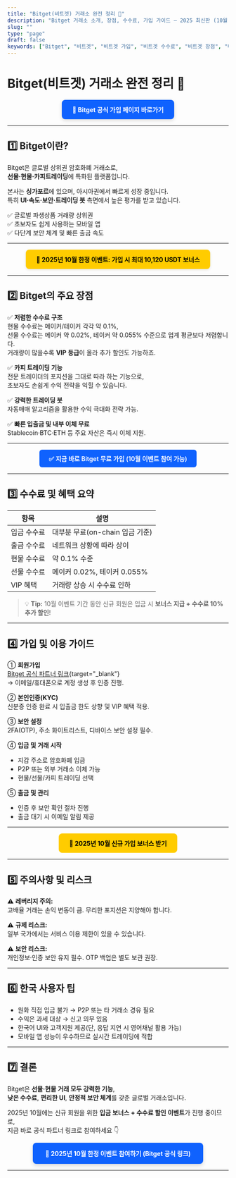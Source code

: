 ```yaml
---
title: "Bitget(비트겟) 거래소 완전 정리 🚀"
description: "Bitget 거래소 소개, 장점, 수수료, 가입 가이드 — 2025 최신판 (10월 이벤트 포함)"
slug: ""
type: "page"
draft: false
keywords: ["Bitget", "비트겟", "비트겟 가입", "비트겟 수수료", "비트겟 장점", "비트겟 거래소", "Bitget 이벤트", "Bitget 10월 프로모션"]
---
```


# Bitget(비트겟) 거래소 완전 정리 🚀

<p align="center">
  <a href="https://partner.bitget.com/bg/UD0PT2?utm_source=joinhelpers&utm_medium=site&utm_campaign=bitget-join"
     target="_blank"
     rel="noopener noreferrer"
     style="
        display:inline-block;
        background-color:#0f62fe;
        color:white;
        font-weight:700;
        padding:12px 24px;
        border-radius:8px;
        text-decoration:none;
        box-shadow:0 3px 8px rgba(0,0,0,0.15);
     ">
    🚀 Bitget 공식 가입 페이지 바로가기
  </a>
</p>

---

## 1️⃣ Bitget이란?

Bitget은 글로벌 상위권 암호화폐 거래소로,  
**선물·현물·카피트레이딩**에 특화된 플랫폼입니다.  

본사는 **싱가포르**에 있으며, 아시아권에서 빠르게 성장 중입니다.  
특히 **UI·속도·보안·트레이딩 봇** 측면에서 높은 평가를 받고 있습니다.

✅ 글로벌 파생상품 거래량 상위권  
✅ 초보자도 쉽게 사용하는 모바일 앱  
✅ 다단계 보안 체계 및 빠른 출금 속도  

---

<p align="center">
  <a href="https://partner.bitget.com/bg/UD0PT2?utm_source=joinhelpers&utm_medium=site&utm_campaign=bitget-event-oct"
     target="_blank"
     rel="noopener noreferrer"
     style="
        display:inline-block;
        background-color:#ffcc00;
        color:#000;
        font-weight:700;
        padding:12px 24px;
        border-radius:8px;
        text-decoration:none;
        box-shadow:0 2px 6px rgba(0,0,0,0.1);
     ">
    🎁 2025년 10월 한정 이벤트: 가입 시 최대 10,120 USDT 보너스
  </a>
</p>

---

## 2️⃣ Bitget의 주요 장점

✅ **저렴한 수수료 구조**  
현물 수수료는 메이커/테이커 각각 약 0.1%,  
선물 수수료는 메이커 약 0.02%, 테이커 약 0.055% 수준으로 업계 평균보다 저렴합니다.  
거래량이 많을수록 **VIP 등급**이 올라 추가 할인도 가능하죠.

✅ **카피 트레이딩 기능**  
전문 트레이더의 포지션을 그대로 따라 하는 기능으로,  
초보자도 손쉽게 수익 전략을 익힐 수 있습니다.

✅ **강력한 트레이딩 봇**  
자동매매 알고리즘을 활용한 수익 극대화 전략 가능.

✅ **빠른 입출금 및 내부 이체 무료**  
Stablecoin·BTC·ETH 등 주요 자산은 즉시 이체 지원.

---

<p align="center">
  <a href="https://partner.bitget.com/bg/UD0PT2?utm_source=joinhelpers&utm_medium=site&utm_campaign=bitget-cta-2"
     target="_blank"
     rel="noopener noreferrer"
     style="
        display:inline-block;
        background-color:#0f62fe;
        color:white;
        font-weight:600;
        padding:10px 22px;
        border-radius:6px;
        text-decoration:none;
     ">
    ✅ 지금 바로 Bitget 무료 가입 (10월 이벤트 참여 가능)
  </a>
</p>

---

## 3️⃣ 수수료 및 혜택 요약

| 항목 | 설명 |
|------|------|
| 입금 수수료 | 대부분 무료(on-chain 입금 기준) |
| 출금 수수료 | 네트워크 상황에 따라 상이 |
| 현물 수수료 | 약 0.1% 수준 |
| 선물 수수료 | 메이커 0.02%, 테이커 0.055% |
| VIP 혜택 | 거래량 상승 시 수수료 인하 |

> 💡 **Tip:** 10월 이벤트 기간 동안 신규 회원은 입금 시 **보너스 지급 + 수수료 10% 추가 할인**!

---

## 4️⃣ 가입 및 이용 가이드

① **회원가입**  
[Bitget 공식 파트너 링크](https://partner.bitget.com/bg/UD0PT2){target="_blank"}  
→ 이메일/휴대폰으로 계정 생성 후 인증 진행.

② **본인인증(KYC)**  
신분증 인증 완료 시 입출금 한도 상향 및 VIP 혜택 적용.

③ **보안 설정**  
2FA(OTP), 주소 화이트리스트, 디바이스 보안 설정 필수.

④ **입금 및 거래 시작**  
- 지갑 주소로 암호화폐 입금  
- P2P 또는 외부 거래소 이체 가능  
- 현물/선물/카피 트레이딩 선택

⑤ **출금 및 관리**  
- 인증 후 보안 확인 절차 진행  
- 출금 대기 시 이메일 알림 제공

---

<p align="center">
  <a href="https://partner.bitget.com/bg/UD0PT2?utm_source=joinhelpers&utm_medium=site&utm_campaign=bitget-oct-guide"
     target="_blank"
     rel="noopener noreferrer"
     style="
        display:inline-block;
        background-color:#ffcc00;
        color:#000;
        font-weight:700;
        padding:12px 24px;
        border-radius:8px;
        text-decoration:none;
     ">
    🎉 2025년 10월 신규 가입 보너스 받기
  </a>
</p>

---

## 5️⃣ 주의사항 및 리스크

⚠️ **레버리지 주의:**  
고배율 거래는 손익 변동이 큼. 무리한 포지션은 지양해야 합니다.

⚠️ **규제 리스크:**  
일부 국가에서는 서비스 이용 제한이 있을 수 있습니다.

⚠️ **보안 리스크:**  
개인정보·인증 보안 유지 필수. OTP 백업은 별도 보관 권장.

---

## 6️⃣ 한국 사용자 팁

- 원화 직접 입금 불가 → P2P 또는 타 거래소 경유 필요  
- 수익은 과세 대상 → 신고 의무 있음  
- 한국어 UI와 고객지원 제공(단, 응답 지연 시 영어채널 활용 가능)  
- 모바일 앱 성능이 우수하므로 실시간 트레이딩에 적합  

---

## 7️⃣ 결론

Bitget은 **선물·현물 거래 모두 강력한 기능**,  
**낮은 수수료**, **편리한 UI**, **안정적 보안 체계**를 갖춘 글로벌 거래소입니다.  

2025년 10월에는 신규 회원을 위한 **입금 보너스 + 수수료 할인 이벤트**가 진행 중이므로,  
지금 바로 공식 파트너 링크로 참여하세요 👇

<p align="center">
  <a href="https://partner.bitget.com/bg/UD0PT2?utm_source=joinhelpers&utm_medium=site&utm_campaign=bitget-final"
     target="_blank"
     rel="noopener noreferrer"
     style="
        display:inline-block;
        background-color:#0f62fe;
        color:white;
        font-weight:700;
        padding:14px 28px;
        border-radius:8px;
        text-decoration:none;
        box-shadow:0 4px 10px rgba(0,0,0,0.15);
     ">
    🚀 2025년 10월 한정 이벤트 참여하기 (Bitget 공식 링크)
  </a>
</p>

---
